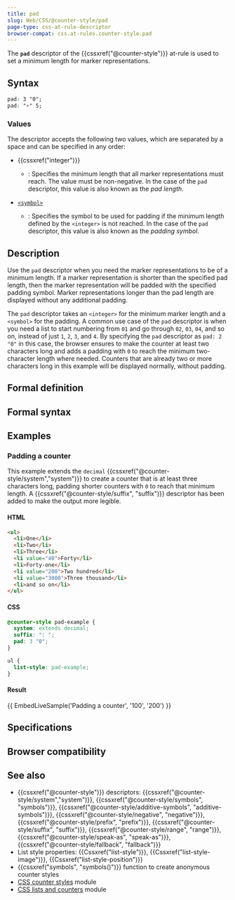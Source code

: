 ```yaml
---
title: pad
slug: Web/CSS/@counter-style/pad
page-type: css-at-rule-descriptor
browser-compat: css.at-rules.counter-style.pad
---
```




The **`pad`** descriptor of the {{cssxref("@counter-style")}} at-rule is used to set a minimum length for marker representations.

## Syntax

```css
pad: 3 "0";
pad: "+" 5;
```

### Values

The descriptor accepts the following two values, which are separated by a space and can be specified in any order:

- {{cssxref("integer")}}

  - : Specifies the minimum length that all marker representations must reach. The value must be non-negative. In the case of the `pad` descriptor, this value is also known as the _pad length_.

- [`<symbol>`](/Web/CSS/@counter-style/symbols#symbol)
  - : Specifies the symbol to be used for padding if the minimum length defined by the `<integer>` is not reached. In the case of the `pad` descriptor, this value is also known as the _padding symbol_.

## Description

Use the `pad` descriptor when you need the marker representations to be of a minimum length. If a marker representation is shorter than the specified pad length, then the marker representation will be padded with the specified padding symbol. Marker representations longer than the pad length are displayed without any additional padding.

The `pad` descriptor takes an `<integer>` for the minimum marker length and a `<symbol>` for the padding. A common use case of the `pad` descriptor is when you need a list to start numbering from `01` and go through `02`, `03`, `04`, and so on, instead of just `1`, `2`, `3`, and `4`. By specifying the `pad` descriptor as `pad: 2 "0"` in this case, the browser ensures to make the counter at least two characters long and adds a padding with `0` to reach the minimum two-character length where needed. Counters that are already two or more characters long in this example will be displayed normally, without padding.

## Formal definition



## Formal syntax



## Examples

### Padding a counter

This example extends the `decimal` {{cssxref("@counter-style/system","system")}} to create a counter that is at least three characters long, padding shorter counters with `0` to reach that minimum length. A {{cssxref("@counter-style/suffix", "suffix")}} descriptor has been added to make the output more legible.

#### HTML

```html
<ul>
  <li>One</li>
  <li>Two</li>
  <li>Three</li>
  <li value="40">Forty</li>
  <li>Forty-one</li>
  <li value="200">Two hundred</li>
  <li value="3000">Three thousand</li>
  <li>and so on</li>
</ul>
```

#### CSS

```css
@counter-style pad-example {
  system: extends decimal;
  suffix: ": ";
  pad: 3 "0";
}

ul {
  list-style: pad-example;
}
```

#### Result

{{ EmbedLiveSample('Padding a counter', '100', '200') }}

## Specifications



## Browser compatibility



## See also

- {{cssxref("@counter-style")}} descriptors: {{cssxref("@counter-style/system","system")}}, {{cssxref("@counter-style/symbols", "symbols")}}, {{cssxref("@counter-style/additive-symbols", "additive-symbols")}}, {{cssxref("@counter-style/negative", "negative")}}, {{cssxref("@counter-style/prefix", "prefix")}}, {{cssxref("@counter-style/suffix", "suffix")}}, {{cssxref("@counter-style/range", "range")}}, {{cssxref("@counter-style/speak-as", "speak-as")}}, {{cssxref("@counter-style/fallback", "fallback")}}
- List style properties: {{Cssxref("list-style")}}, {{Cssxref("list-style-image")}}, {{Cssxref("list-style-position")}}
- {{cssxref("symbols", "symbols()")}} function to create anonymous counter styles
- [CSS counter styles](/Web/CSS/CSS_counter_styles) module
- [CSS lists and counters](/Web/CSS/CSS_lists) module
